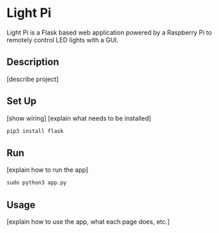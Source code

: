 # Light Pi

Light Pi is a Flask based web application powered by a Raspberry Pi to remotely control LED lights with a GUI.

## Description

[describe project]

## Set Up

[show wiring]
[explain what needs to be installed]
```bash
pip3 install flask
```

## Run

[explain how to run the app]
```python
sudo python3 app.py
```

## Usage

[explain how to use the app, what each page does, etc.]